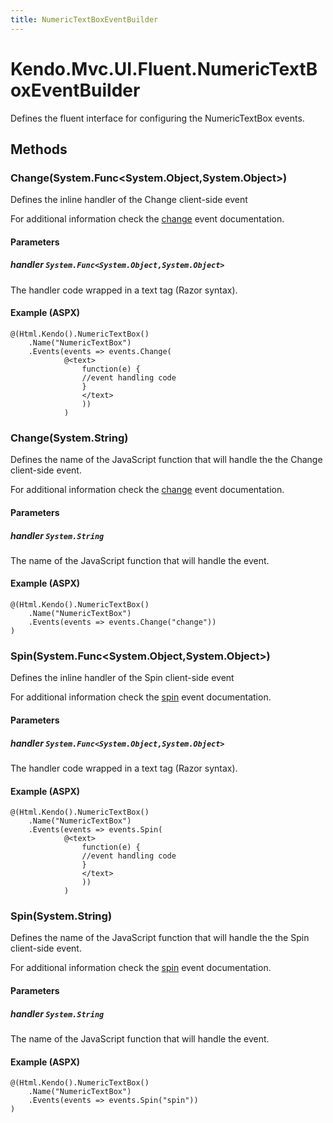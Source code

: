 ```yaml
---
title: NumericTextBoxEventBuilder
---
```


# Kendo.Mvc.UI.Fluent.NumericTextBoxEventBuilder
Defines the fluent interface for configuring the NumericTextBox events.




## Methods


### Change(System.Func\<System.Object,System.Object\>)
Defines the inline handler of the Change client-side event

For additional information check the [change](/api/web/numerictextbox#events-change) event documentation.


#### Parameters

##### handler `System.Func<System.Object,System.Object>`
The handler code wrapped in a text tag (Razor syntax).




#### Example (ASPX)
    @(Html.Kendo().NumericTextBox()
        .Name("NumericTextBox")
        .Events(events => events.Change(
                @<text>
                    function(e) {
                    //event handling code
                    }
                    </text>
                    ))
                )


### Change(System.String)
Defines the name of the JavaScript function that will handle the the Change client-side event.

For additional information check the [change](/api/web/numerictextbox#events-change) event documentation.


#### Parameters

##### handler `System.String`
The name of the JavaScript function that will handle the event.




#### Example (ASPX)
    @(Html.Kendo().NumericTextBox()
        .Name("NumericTextBox")
        .Events(events => events.Change("change"))
    )


### Spin(System.Func\<System.Object,System.Object\>)
Defines the inline handler of the Spin client-side event

For additional information check the [spin](/api/web/numerictextbox#events-spin) event documentation.


#### Parameters

##### handler `System.Func<System.Object,System.Object>`
The handler code wrapped in a text tag (Razor syntax).




#### Example (ASPX)
    @(Html.Kendo().NumericTextBox()
        .Name("NumericTextBox")
        .Events(events => events.Spin(
                @<text>
                    function(e) {
                    //event handling code
                    }
                    </text>
                    ))
                )


### Spin(System.String)
Defines the name of the JavaScript function that will handle the the Spin client-side event.

For additional information check the [spin](/api/web/numerictextbox#events-spin) event documentation.


#### Parameters

##### handler `System.String`
The name of the JavaScript function that will handle the event.




#### Example (ASPX)
    @(Html.Kendo().NumericTextBox()
        .Name("NumericTextBox")
        .Events(events => events.Spin("spin"))
    )



